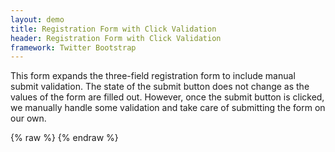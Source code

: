 ```yaml
---
layout: demo
title: Registration Form with Click Validation
header: Registration Form with Click Validation
framework: Twitter Bootstrap
---
```


This form expands the three-field registration form to include manual submit validation.  The state
of the submit button does not change as the values of the form are filled out.  However, once the
submit button is clicked, we manually handle some validation and take care of submitting the form
on our own.

<div id="field1"> </div>
{% raw %}
<script type="text/javascript" id="field1-script">
$("#field1").alpaca({
    "view": "bootstrap-create",
    "schema": {
        "type": "object",
        "properties": {
            "name": {
                "type": "string",
                "required": true
            },
            "birthday": {
                "type": "text",
                "format": "date",
                "required": true
            },
            "preference": {
                "type": "text",
                "enum": ["orlando", "tokyo", "amsterdam"],
                "required": true,
                "default": "orlando"
            }
        }
    },
    "options": {
        "form": {
            "buttons": {
                "submit":{}
            },
            "toggleSubmitValidState": false
        },
        "fields": {
            "name": {
                "label": "Your Name"
            },
            "birthday": {
                "label": "Your Birthday"
            },
            "preference": {
                "label": "Your Destination",
                "type": "select",
                "optionLabels": ["Orlando, USA", "Tokyo, Japan", "Amsterdam, Netherlands"]
            }
        }
    },
    "postRender": function(renderedField) {

        var form = renderedField.form;
        if (form) {
            form.registerSubmitHandler(function(e, form) {

                // validate the entire form (top control + all children)
                form.validate(true);

                // draw the validation state (top control + all children)
                form.refreshValidationState(true);

                // now display something
                if (form.isFormValid())
                {
                    var value = form.getValue();

                    alert("The form looks good!  Name: " + value.name + ", Birthday: " + value.birthday + ", Preference: " + value.preference);
                }
                else
                {
                    alert("There are problems with the form.  Please make the any necessary corrections.");
                }

                e.stopPropagation();

                return false;
            });
        }
    }
});
</script>
{% endraw %}